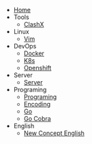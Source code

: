 - [Home](/)
- Tools
  - [ClashX](tools/clashx/clashx.md)
- Linux
  - [Vim](linux/vim/vim.md)
- DevOps
  - [Docker](devops/docker/docker.md)
  - [K8s](devops/k8s/k8s.md)
  - [Openshift](devops/openshift/openshift.md)
- Server
  - [Server](server/cloudflare/cloudflare.md)
- Programing
  - [Programing](programing/programing/programing.md)
  - [Encoding](programing/programing/encoding.md)
  - [Go](programing/go/go.md)
  - [Go Cobra](programing/go/go-cobra.md)
- English
  - [New Concept English](english/newconcept/new_concept_english.md)